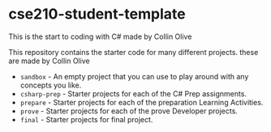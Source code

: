 # cse210-student-template
This is the start to coding with C# made by Collin Olive

This repository contains the starter code for many different projects. these are made by Collin Olive

* `sandbox` - An empty project that you can use to play around with any concepts you like.
* `csharp-prep` - Starter projects for each of the C# Prep assignments.
* `prepare` - Starter projects for each of the preparation Learning Activities.
* `prove` - Starter projects for each of the prove Developer projects.
* `final` - Starter projects for final project.
